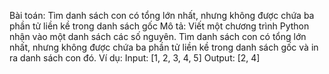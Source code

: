 Bài toán: Tìm danh sách con có tổng lớn nhất, nhưng không được chứa ba phần tử liền kề trong danh sách gốc
Mô tả: Viết một chương trình Python nhận vào một danh sách các số nguyên. Tìm danh sách con có tổng lớn nhất, nhưng không được chứa ba phần tử liền kề trong danh sách gốc và in ra danh sách con đó.
Ví dụ:
Input: [1, 2, 3, 4, 5]
Output: [2, 4]